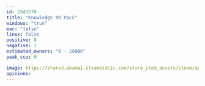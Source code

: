 ```yaml
---
id: 2943570
title: "Knowledge VR Pack"
windows: "true"
mac: "false"
linux: false
positive: 0
negative: 1
estimated_owners: "0 - 20000"
peak_ccu: 0

image: https://shared.akamai.steamstatic.com/store_item_assets/steam/apps/2943570/header.jpg?t=1722001473
opinions:
---
```

